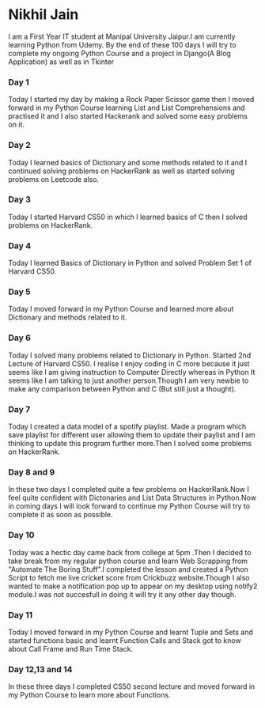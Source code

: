 # Nikhil Jain

I am a First Year IT student at Manipal University Jaipur.I am currently learning Python from Udemy. By the end of these 100 days I will try to complete my ongoing Python Course and a project in Django(A Blog Application) as well as in Tkinter

### Day 1 

Today I started my day by making a Rock Paper Scissor game then I moved forward in my Python Course learning List and List Comprehensions and practised it and I also started Hackerank and solved some easy problems on it.

### Day 2

Today I learned basics of Dictionary and some methods related to it and I continued solving problems on HackerRank as well as started solving problems on Leetcode also.

### Day 3

Today I started Harvard CS50 in which I learned basics of C then I solved problems on HackerRank.

### Day 4 

Today I learned Basics of Dictionary in Python and solved Problem Set 1 of Harvard CS50.

### Day 5

Today I moved forward in my Python Course and learned more about Dictionary and methods related to it.

### Day 6 

Today I solved many problems related to Dictionary in Python. Started 2nd Lecture of Harvard CS50. I realise I enjoy coding in C more because it just seems like I am giving instruction to Computer Directly whereas in Python It seems like I am talking to just another person.Though I am very newbie to make any comparison between Python and C (But still just a thought).

### Day 7

Today I created a data model of a spotify playlist. Made a program which save playlist for different user allowing them to update their paylist and I am thinking to update this program further more.Then I solved some problems on HackerRank.

### Day 8 and 9

In these two days I completed quite a few problems on HackerRank.Now I feel quite confident with Dictonaries and List Data Structures in Python.Now in coming days I will look forward to continue my Python Course will try to complete it as soon as possible.

### Day 10 

Today was a hectic day came back from college at 5pm .Then I decided to take break from my regular python course and learn Web Scrapping from "Automate The Boring Stuff".I completed the lesson and created a Python Script to fetch me live cricket score from Crickbuzz website.Though I also wanted to make a notification pop up to appear on my desktop using notify2 module.I was not succesfull in doing it will try it any other day though. 

### Day 11

Today I moved forward in my Python Course and learnt Tuple and Sets and started functions basic and learnt Function Calls and Stack got to know about Call Frame and Run Time Stack. 
 
### Day 12,13 and 14 
 
In these three days I completed CS50 second lecture and moved forward in my Python Course to learn more about Functions.

